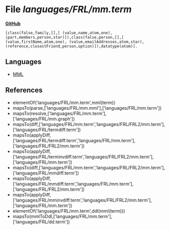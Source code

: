 # File _languages/FRL/mm.term_
**[GitHub](https://github.com/softlang/yas/blob/master/languages/FRL/mm.term)**
```
[class(false,family,[],[ (value,name,atom,one), (part,members,person,star)]),class(false,person,[],[ (value,firstName,atom,one), (value,emailAddresses,atom,star), (reference,closestFriend,person,option)]),datatype(atom)].
```

## Languages
* [MML](../languages/MML.md)

## References
* elementOf('languages/FRL/mm.term',mml(term))
* mapsTo(parse,['languages/FRL/mm.mml'],['languages/FRL/mm.term'])
* mapsTo(resolve,['languages/FRL/mm.term'],['languages/FRL/mm.graph'])
* mapsTo(diff,['languages/FRL/mm.term','languages/FRL/FRL2/mm.term'],['languages/FRL/termdiff.term'])
* mapsTo(applyDiff,['languages/FRL/termdiff.term','languages/FRL/mm.term'],['languages/FRL/FRL2/mm.term'])
* mapsTo(applyDiff,['languages/FRL/terminvdiff.term','languages/FRL/FRL2/mm.term'],['languages/FRL/mm.term'])
* mapsTo(diff,['languages/FRL/mm.term','languages/FRL/FRL2/mm.term'],['languages/FRL/mmdiff.term'])
* mapsTo(applyDiff,['languages/FRL/mmdiff.term','languages/FRL/mm.term'],['languages/FRL/FRL2/mm.term'])
* mapsTo(applyDiff,['languages/FRL/mminvdiff.term','languages/FRL/FRL2/mm.term'],['languages/FRL/mm.term'])
* elementOf('languages/FRL/mm.term',ddl(mml(term)))
* mapsTo(mmlToDdl,['languages/FRL/mm.term'],['languages/FRL/dd.term'])
